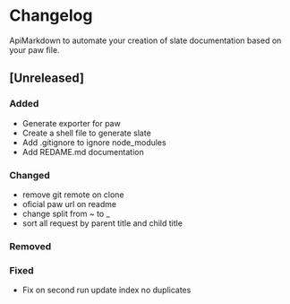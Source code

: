 # Changelog

ApiMarkdown to automate your creation of slate documentation based on your paw file.

## [Unreleased]

### Added

- Generate exporter for paw
- Create a shell file to generate slate
- Add .gitignore to ignore node_modules
- Add REDAME.md documentation

### Changed

- remove git remote on clone
- oficial paw url on readme
- change split from ~ to \_
- sort all request by parent title and child title

### Removed

### Fixed

- Fix on second run update index no duplicates
